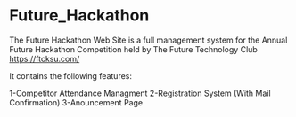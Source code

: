 # Future_Hackathon

The Future Hackathon Web Site is a full management system for the Annual Future Hackathon Competition held by The Future Technology Club 
https://ftcksu.com/

It contains the following features:

1-Competitor Attendance Managment 
2-Registration System (With Mail Confirmation)
3-Anouncement Page
